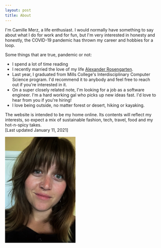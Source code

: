 ```yaml
---
layout: post
title: About
---
```

I'm Camille Merz, a life enthusiast. I would normally have something to say about what I do for work and for fun, but I'm very interested in honesty and honestly, the COVID-19 pandemic has thrown my career and hobbies for a loop.

Some things that are true, pandemic or not:
- I spend a lot of time reading
- I recently married the love of my life <a href="https://alexrosengarten.com/">Alexander Rosengarten</a>.
- Last year, I graduated from Mills College's Interdisciplinary Computer Science program. I'd recommend it to anybody and feel free to reach out if you're interested in it.
- On a super closely related note, I'm looking for a job as a software engineer. I'm a hard working gal who picks up new ideas fast. I'd love to hear from you if you're hiring!
- I love being outside, no matter forest or desert, hiking or kayaking.

The website is intended to be my home online. Its contents will reflect my interests, so expect a mix of sustainable fashion, tech, travel, food and my hot-n-spicy takes.
<br>
[Last updated January 11, 2021]

![A photo of me](/assets/profilePhoto.png)